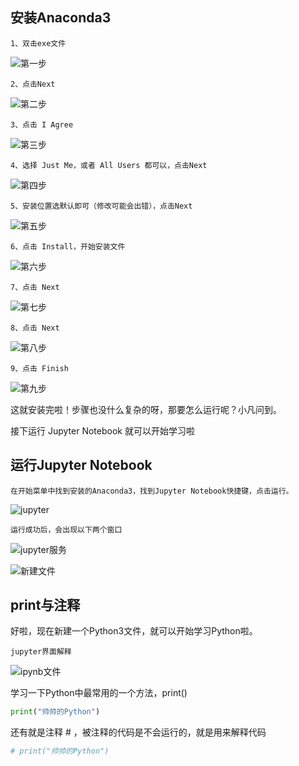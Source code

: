 ## 安装Anaconda3

```
1、双击exe文件
```

![第一步](./图片//第一步.png)

```
2、点击Next
```

![第二步](./图片//第二步.png)

```
3、点击 I Agree
```

![第三步](./图片//第三步.png)

```
4、选择 Just Me，或者 All Users 都可以，点击Next
```

![第四步](./图片//第四步.png)

```
5、安装位置选默认即可（修改可能会出错），点击Next
```

![第五步](./图片//第五步.png)

```
6、点击 Install，开始安装文件
```

![第六步](./图片//第六步.png)

```
7、点击 Next
```

![第七步](./图片//第七步.png)

```
8、点击 Next
```

![第八步](./图片//第八步.png)

```
9、点击 Finish
```

![第九步](./图片//第九步.png)

这就安装完啦！步骤也没什么复杂的呀，那要怎么运行呢？小凡问到。

接下运行 Jupyter Notebook 就可以开始学习啦

## 运行Jupyter Notebook

```
在开始菜单中找到安装的Anaconda3，找到Jupyter Notebook快捷键，点击运行。
```

![jupyter](./图片//运行jupyter_notebook.png)

```
运行成功后，会出现以下两个窗口
```

![jupyter服务](./图片//jupyter服务.png)

![新建文件](./图片//新建文件.png)

## print与注释

好啦，现在新建一个Python3文件，就可以开始学习Python啦。

```
jupyter界面解释
```

![ipynb文件](./图片//ipynb文件.png)

学习一下Python中最常用的一个方法，print()

```Python
print("帅帅的Python")
```

还有就是注释 # ，被注释的代码是不会运行的，就是用来解释代码

```Python
# print("帅帅的Python")
```

